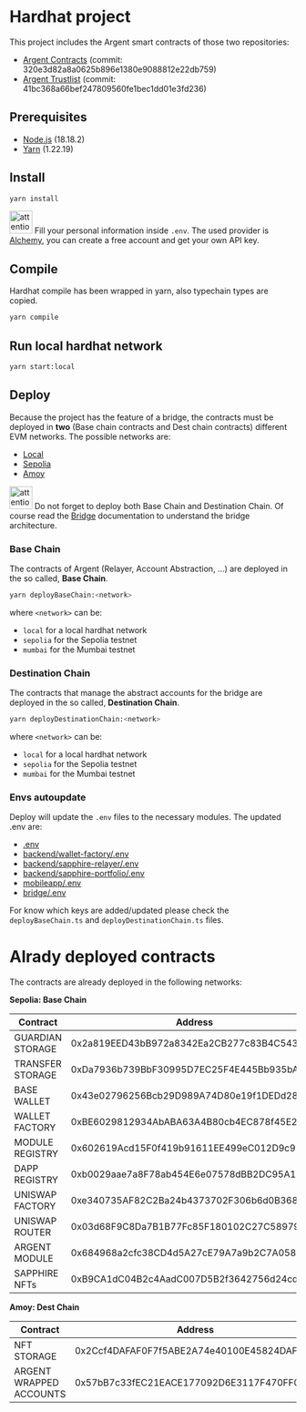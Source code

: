 # Hardhat project

This project includes the Argent smart contracts of those two repositories:

* [Argent Contracts](https://github.com/argentlabs/argent-contracts) (commit: 320e3d82a8a0625b896e1380e9088812e22db759)
* [Argent Trustlist](https://github.com/argentlabs/argent-trustlists) (commit: 41bc368a66bef247809560fe1bec1dd01e3fd236)

## Prerequisites

* [Node.js](https://nodejs.org/en/) (18.18.2)
* [Yarn](https://yarnpkg.com/) (1.22.19)

## Install

```bash
yarn install
```
<img src="https://gitlab-edu.supsi.ch/dti-isin/giuliano.gremlich/progetti_master/2023_2024/manuele-nolli/aa-interoperability/uploads/7247c41762af1229ee0f92b6e0d5573f/attention.png" alt="attention image" width="40" height="auto"> Fill your personal information inside `.env`. The used provider is [Alchemy](https://www.alchemy.com/), you can create a free account and get your own API key.

## Compile
Hardhat compile has been wrapped in yarn, also typechain types are copied.

```bash
yarn compile
```

## Run local hardhat network

```bash
yarn start:local
```

## Deploy 

Because the project has the feature of a bridge, the contracts must be deployed in **two** (Base chain contracts and Dest chain contracts) different EVM networks. The possible networks are:
* [Local](https://hardhat.org/hardhat-network/)
* [Sepolia](https://sepolia.io/)
* [Amoy](https://amoy.polygon.io/)

<img src="https://gitlab-edu.supsi.ch/dti-isin/giuliano.gremlich/progetti_master/2023_2024/manuele-nolli/aa-interoperability/uploads/7247c41762af1229ee0f92b6e0d5573f/attention.png" alt="attention image" width="40" height="auto"> Do not forget to deploy both Base Chain and Destination Chain. Of course read the [Bridge](../bridge/README.md) documentation to understand the bridge architecture.

### Base Chain
The contracts of Argent (Relayer, Account Abstraction, ...) are deployed in the so called, **Base Chain**.

```bash
yarn deployBaseChain:<network>
```

where `<network>` can be:
* `local` for a local hardhat network
* `sepolia` for the Sepolia testnet 
* `mumbai` for the Mumbai testnet

### Destination Chain
The contracts that manage the abstract accounts for the bridge are deployed in the so called, **Destination Chain**.

```bash
yarn deployDestinationChain:<network>
```

where `<network>` can be:
* `local` for a local hardhat network
* `sepolia` for the Sepolia testnet
* `mumbai` for the Mumbai testnet

### Envs autoupdate
Deploy will update the `.env` files to the necessary modules.
The updated .env are:
* [.env](.env)
* [backend/wallet-factory/.env](../backend/wallet-factory/.env)
* [backend/sapphire-relayer/.env](../backend/sapphire-relayer/.env)
* [backend/sapphire-portfolio/.env](../backend/sapphire-portfolio/.env)
* [mobileapp/.env](../mobileapp/.env)
* [bridge/.env](../bridge/basicOffChainBridge/.env)

For know which keys are added/updated please check the `deployBaseChain.ts` and `deployDestinationChain.ts` files.

# Alrady deployed contracts

The contracts are already deployed in the following networks:

**Sepolia: Base Chain**

| Contract         | Address                                    | Env Key                             |
|------------------|--------------------------------------------|-------------------------------------|
| GUARDIAN STORAGE | 0x2a819EED43bB972a8342Ea2CB277c83B4C54354D | \<network>_GUARDIAN_STORAGE_ADDRESS |
| TRANSFER STORAGE | 0xDa7936b739BbF30995D7EC25F4E445Bb935bAA67 | \<network>_TRANSFER_STORAGE_ADDRESS |
| BASE WALLET      | 0x43e02796256Bcb29D989A74D80e19f1DEDd28C75 | \<network>_BASE_WALLET_ADDRESS      |
| WALLET FACTORY   | 0xBE6029812934AbABA63A4B80cb4EC878f45E2682 | \<network>_WALLET_FACTORY_ADDRESS   |
| MODULE REGISTRY  | 0x602619Acd15F0f419b91611EE499eC012D9c9290 | \<network>_MODULE_REGISTRY_ADDRESS  |
| DAPP REGISTRY    | 0xb0029aae7a8F78ab454E6e07578dBB2DC95A13A3 | \<network>_DAPP_REGISTRY_ADDRESS    |
| UNISWAP FACTORY  | 0xe340735AF82C2Ba24b4373702F306b6d0B368a41 | \<network>_UNISWAP_FACTORY_ADDRESS  |
| UNISWAP ROUTER   | 0x03d68F9C8Da7B1B77Fc85F180102C27C589796D4 | \<network>_UNISWAP_ROUTER_ADDRESS   | 
| ARGENT MODULE    | 0x684968a2cfc38CD4d5A27cE79A7a9b2C7A058406 | \<network>_ARGENT_MODULE_ADDRESS    |
| SAPPHIRE NFTs    | 0xB9CA1dC04B2c4AadC007D5B2f3642756d24cd5dD | \<network>_SAPPHIRE_NFTS_ADDRESS    |

**Amoy: Dest Chain**

| Contract                | Address                                    | Env Key                                    |
|-------------------------|--------------------------------------------|--------------------------------------------|
| NFT STORAGE             | 0x2Ccf4DAFAF0F7f5ABE2A74e40100E45824DAFB11 | \<network>_NFT_STORAGE_ADDRESS             |
| ARGENT WRAPPED ACCOUNTS | 0x57bB7c33fEC21EACE177092D6E3117F470FF0BFa | \<network>_ARGENT_WRAPPED_ACCOUNTS_ADDRESS |
